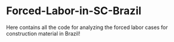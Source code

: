 # Forced-Labor-in-SC-Brazil
Here contains all the code for analyzing the forced labor cases for construction material in Brazil!

